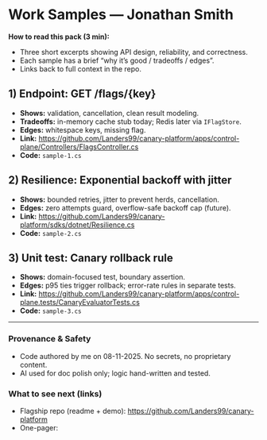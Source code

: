 # Work Samples — Jonathan Smith

**How to read this pack (3 min):**
- Three short excerpts showing API design, reliability, and correctness.
- Each sample has a brief “why it’s good / tradeoffs / edges”.
- Links back to full context in the repo.

## 1) Endpoint: GET /flags/{key}
- **Shows:** validation, cancellation, clean result modeling.
- **Tradeoffs:** in-memory cache stub today; Redis later via `IFlagStore`.
- **Edges:** whitespace keys, missing flag.
- **Link:** https://github.com/Landers99/canary-platform/apps/control-plane/Controllers/FlagsController.cs
- **Code:** `sample-1.cs`

## 2) Resilience: Exponential backoff with jitter
- **Shows:** bounded retries, jitter to prevent herds, cancellation.
- **Edges:** zero attempts guard, overflow-safe backoff cap (future).
- **Link:** https://github.com/Landers99/canary-platform/sdks/dotnet/Resilience.cs
- **Code:** `sample-2.cs`

## 3) Unit test: Canary rollback rule
- **Shows:** domain-focused test, boundary assertion.
- **Edges:** p95 ties trigger rollback; error-rate rules in separate tests.
- **Link:** https://github.com/Landers99/canary-platform/apps/control-plane.tests/CanaryEvaluatorTests.cs
- **Code:** `sample-3.cs`

---

### Provenance & Safety
- Code authored by me on 08-11-2025. No secrets, no proprietary content.
- AI used for doc polish only; logic hand-written and tested.

### What to see next (links)
- Flagship repo (readme + demo): https://github.com/Landers99/canary-platform
- One-pager: <ONE-PAGER-LINK>
